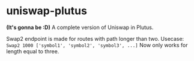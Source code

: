 # uniswap-plutus
**(It's gonna be :D)** A complete version of Uniswap in Plutus.

Swap2 endpoint is made for routes with path longer than two.
Usecase: 
```Swap2 1000 ['symbol1', 'symbol2', 'symbol3', ...]```
Now only works for length equal to three.
